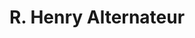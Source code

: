 ---
title: "R. Henry Alternateur"
url: /saint-chrysostome/r-henry-alternateur/
shop: Autowerkstatt
---